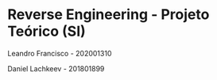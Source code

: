 # Reverse Engineering - Projeto Teórico (SI)

Leandro Francisco - 202001310

Daniel Lachkeev - 201801899



